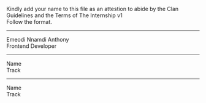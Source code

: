 Kindly add your name to this file as an attestion to abide by the Clan Guidelines and the Terms of The Internship v1
<br/> Follow the format.<br/>

---

Emeodi Nnamdi Anthony <br/>
Frontend Developer

---

Name <br/>
Track

---

Name <br/>
Track
